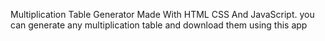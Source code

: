 Multiplication Table Generator Made With HTML CSS And JavaScript. you can generate  any multiplication table and download them using this app
